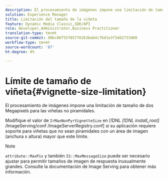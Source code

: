 ```yaml
---
description: El procesamiento de imágenes impone una limitación de tamaño de dos Megapixels para las viñetas no piramidales.
solution: Experience Manager
title: Limitación del tamaño de la viñeta
feature: Dynamic Media Classic,SDK/API
role: Developer,Administrator,Business Practitioner
translation-type: tm+mt
source-git-commit: d0bc88f55f857762b3bab4c76d1e3f3dd2733d60
workflow-type: tm+mt
source-wordcount: '87'
ht-degree: 0%

---
```



# Límite de tamaño de viñeta{#vignette-size-limitation}

El procesamiento de imágenes impone una limitación de tamaño de dos Megapixels para las viñetas no piramidales.

Modifique el valor de `IrMaxNonPyrVignetteSize` en [!DNL *[!DNL install_root]* /ImageServing/conf /ImageServerRegistry.conf] si su aplicación requiere soporte para viñetas que no sean piramidales con un área de imagen (anchura x altura) mayor que este límite.

>[!NOTE]
>
>`attribute::MaxPix` y también  `IS::MaxMessageSize` puede ser necesario ajustar para permitir tamaños de imagen de respuesta inusualmente grandes. Consulte la documentación de Image Serving para obtener más información.

